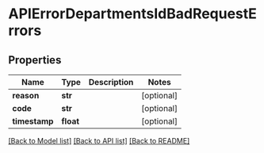 # APIErrorDepartmentsIdBadRequestErrors

## Properties
Name | Type | Description | Notes
------------ | ------------- | ------------- | -------------
**reason** | **str** |  | [optional] 
**code** | **str** |  | [optional] 
**timestamp** | **float** |  | [optional] 

[[Back to Model list]](../README.md#documentation-for-models) [[Back to API list]](../README.md#documentation-for-api-endpoints) [[Back to README]](../README.md)

